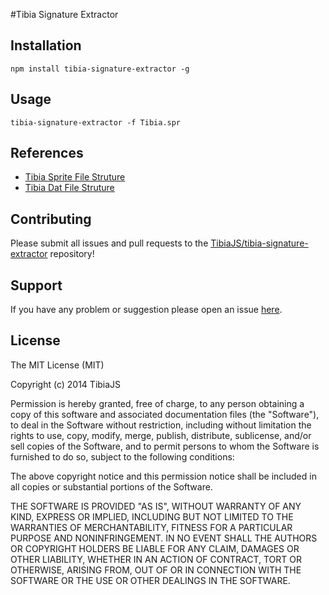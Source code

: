 #Tibia Signature Extractor

## Installation

```
npm install tibia-signature-extractor -g
```

## Usage

```
tibia-signature-extractor -f Tibia.spr
```

## References
  * [Tibia Sprite File Struture](http://tpforums.org/forum/threads/5031-Tibia-Sprite-File-Structure)
  * [Tibia Dat File Struture](http://tpforums.org/forum/threads/5030-Tibia-Data-File-Structure)

## Contributing
Please submit all issues and pull requests to the [TibiaJS/tibia-signature-extractor](https://github.com/TibiaJS/tibia-signature-extractor) repository!

## Support
If you have any problem or suggestion please open an issue [here](https://github.com/TibiaJS/tibia-signature-extractor/issues).

## License

The MIT License (MIT)

Copyright (c) 2014 TibiaJS

Permission is hereby granted, free of charge, to any person obtaining a copy
of this software and associated documentation files (the "Software"), to deal
in the Software without restriction, including without limitation the rights
to use, copy, modify, merge, publish, distribute, sublicense, and/or sell
copies of the Software, and to permit persons to whom the Software is
furnished to do so, subject to the following conditions:

The above copyright notice and this permission notice shall be included in all
copies or substantial portions of the Software.

THE SOFTWARE IS PROVIDED "AS IS", WITHOUT WARRANTY OF ANY KIND, EXPRESS OR
IMPLIED, INCLUDING BUT NOT LIMITED TO THE WARRANTIES OF MERCHANTABILITY,
FITNESS FOR A PARTICULAR PURPOSE AND NONINFRINGEMENT. IN NO EVENT SHALL THE
AUTHORS OR COPYRIGHT HOLDERS BE LIABLE FOR ANY CLAIM, DAMAGES OR OTHER
LIABILITY, WHETHER IN AN ACTION OF CONTRACT, TORT OR OTHERWISE, ARISING FROM,
OUT OF OR IN CONNECTION WITH THE SOFTWARE OR THE USE OR OTHER DEALINGS IN THE
SOFTWARE.
